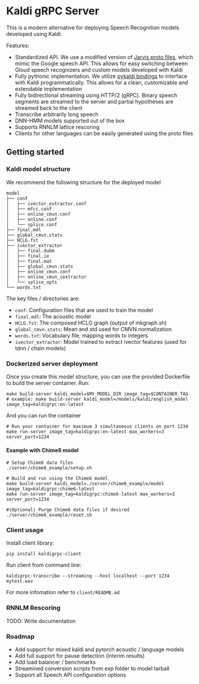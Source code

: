 # Kaldi gRPC Server

This is a modern alternative for deploying Speech Recognition models developed using Kaldi.

Features:

- Standardized API. We use a modified version of [Jarvis proto files](https://github.com/NVIDIA/speechsquad/blob/master/server/proto/jarvis_asr.proto#L53), which mimic the Google speech API.
  This allows for easy switching between Gloud speech recognizers and custom models developed with Kaldi
- Fully pythonic implementation. We utilize [pykaldi bindings](https://github.com/pykaldi/pykaldi) to interface with Kaldi programmatically. This allows for a clean, customizable and extendable implementation
- Fully bidirectional streaming using HTTP/2 (gRPC). Binary speech segments are streamed to the server and partial hypotheses are streamed back to the client
- Transcribe arbitrarily long speech
- DNN-HMM models supported out of the box
- Supports RNNLM lattice rescoring
- Clients for other languages can be easily generated using the proto files

## Getting started

### Kaldi model structure

We recommend the following structure for the deployed model

```
model
├── conf
│   ├── ivector_extractor.conf
│   ├── mfcc.conf
│   ├── online_cmvn.conf
│   ├── online.conf
│   └── splice.conf
├── final.mdl
├── global_cmvn.stats
├── HCLG.fst
├── ivector_extractor
│   ├── final.dubm
│   ├── final.ie
│   ├── final.mat
│   ├── global_cmvn.stats
│   ├── online_cmvn.conf
│   ├── online_cmvn_iextractor
│   └── splice_opts
└── words.txt
```

The key files / directories are:

- `conf`: Configuration files that are used to train the model
- `final.mdl`: The acoustic model
- `HCLG.fst`: The composed HCLG graph (output of mkgraph.sh)
- `global_cmvn.stats`: Mean and std used for CMVN normalization
- `words.txt`: Vocabulary file, mapping words to integers
- `ivector_extractor`: Model trained to extract ivector features (used for tdnn / chain models)

### Dockerized server deployment

Once you create this model structure, you can use the provided Dockerfile to build the server container. Run:

```
make build-server kaldi_model=$MY_MODEL_DIR image_tag=$CONTAINER_TAG
# example: make build-server kaldi_model=/models/kaldi/english_model image_tag=kaldigrpc:en-latest
```

And you can run the container

```
# Run your container for maximum 3 simultaneous clients on port 1234
make run-server image_tag=kaldigrpc:en-latest max_workers=3 server_port=1234
```

#### Example with Chime6 model

```
# Setup Chime6 data files
./server/chime6_example/setup.sh

# Build and run using the Chime6 model
make build-server kaldi_model=./server/chime6_example/model image_tag=kaldigrpc:chime6-latest
make run-server image_tag=kaldigrpc:chime6-latest max_workers=3 server_port=1234

#(Optional) Purge Chime6 data files if desired
./server/chime6_example/reset.sh
```

### Client usage

Install client library:

```
pip install kaldigrpc-client
```

Run client from command line:

```
kaldigrpc-transcribe --streaming --host localhost --port 1234 mytest.wav
```

For more infomation refer to `client/README.md`

### RNNLM Rescoring

TODO: Write documentation

### Roadmap

- Add support for mixed kaldi and pytorch acoustic / language models
- Add full support for pause detection (interim results)
- Add load balancer / benchmarks
- Streamined conversion scripts from exp folder to model tarball
- Support all Speech API configuration options
